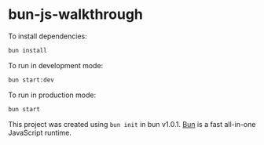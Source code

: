 # bun-js-walkthrough

To install dependencies:

```bash
bun install
```

To run in development mode:

```bash
bun start:dev
```

To run in production mode:

```bash
bun start
```

This project was created using `bun init` in bun v1.0.1. [Bun](https://bun.sh) is a fast all-in-one JavaScript runtime.
